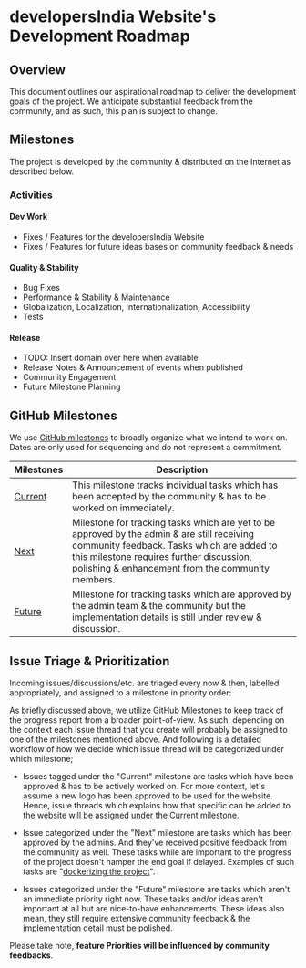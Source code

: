 # developersIndia Website's Development Roadmap

## Overview

This document outlines our aspirational roadmap to deliver the development goals of the project. We anticipate substantial feedback from the community, and as such, this plan is subject to change.

## Milestones

The project is developed by the community & distributed on the Internet as described below.

### Activities

#### Dev Work

* Fixes / Features for the developersIndia Website
* Fixes / Features for future ideas bases on community feedback & needs

#### Quality & Stability

* Bug Fixes
* Performance & Stability & Maintenance
* Globalization, Localization, Internationalization, Accessibility
* Tests

#### Release

* TODO: Insert domain over here when available
* Release Notes & Announcement of events when published
* Community Engagement
* Future Milestone Planning

## GitHub Milestones

We use [GitHub milestones](https://github.com/developersIndia/website/milestones) to broadly organize what we intend to work on. Dates are only used for sequencing and do not represent a commitment.

| Milestones | Description                                                                                                                                                                                                                               |
|------------|-------------------------------------------------------------------------------------------------------------------------------------------------------------------------------------------------------------------------------------------|
| [Current](https://github.com/developersIndia/website/milestone/1)    | This milestone tracks individual tasks which has been accepted by the community & has to be worked on immediately.                                                                                                                        |
| [Next](https://github.com/developersIndia/website/milestone/2)       | Milestone for tracking tasks which are yet to be approved by the admin & are still receiving community feedback. Tasks which are added to this milestone requires further discussion, polishing & enhancement from the community members. |
| [Future](https://github.com/developersIndia/website/milestone/3)     | Milestone for tracking tasks which are approved by the admin team & the community but the implementation details is still under review & discussion.                                                                                      |

## Issue Triage & Prioritization

Incoming issues/discussions/etc. are triaged every now & then, labelled appropriately, and assigned to a milestone in priority order:

As briefly discussed above, we utilize GitHub Milestones to keep track of the progress report from a broader point-of-view. As such, depending on the context each issue thread that you create will probably be assigned to one of the milestones mentioned above. And following is a detailed workflow of how we decide which issue thread will be categorized under which milestone;

* Issues tagged under the "Current" milestone are tasks which have been approved & has to be actively worked on. For more context, let's assume a new logo has been approved to be used for the website. Hence, issue threads which explains how that specific can be added to the website will be assigned under the Current milestone.

* Issue categorized under the "Next" milestone are tasks which has been approved by the admins. And they've received positive feedback from the community as well. These tasks while are important to the progress of the project doesn't hamper the end goal if delayed. Examples of such tasks are "[dockerizing the project](https://github.com/developersIndia/website/discussions/61)".

* Issues categorized under the "Future" milestone are tasks which aren't an immediate priority right now. These tasks and/or ideas aren't important at all but are nice-to-have enhancements. These ideas also mean, they still require extensive community feedback & the implementation detail must be polished.

Please take note, **feature Priorities will be influenced by community feedbacks**.
